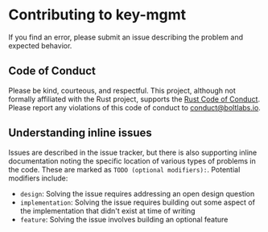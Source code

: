 # Contributing to key-mgmt

If you find an error, please submit an issue describing the problem and expected behavior.

## Code of Conduct

Please be kind, courteous, and respectful. This project, although not formally affiliated with the Rust project, supports the [Rust Code of Conduct](https://www.rust-lang.org/policies/code-of-conduct).
Please report any violations of this code of conduct to
[conduct@boltlabs.io](mailto:conduct@boltlabs.io).


## Understanding inline issues
Issues are described in the issue tracker, but there is also supporting inline documentation noting the specific location of various types of problems in the code. These are marked as `TODO (optional modifiers):`. Potential modifiers include:
- `design`: Solving the issue requires addressing an open design question
- `implementation`: Solving the issue requires building out some aspect of the implementation that didn't exist at time of writing
- `feature`: Solving the issue involves building an optional feature